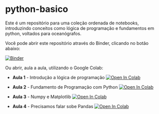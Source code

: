 # python-basico
Este é um repositório para uma coleção ordenada de notebooks, introduzindo conceitos como lógica de programação e fundamentos em python, voltados para oceanógrafos.

Você pode abrir este repositório através do Binder, clicando no botão abaixo:

[![Binder](https://mybinder.org/badge_logo.svg)](https://mybinder.org/v2/gh/nilodna/python-basico/feature_iojr-shortcourse)

Ou abrir, aula a aula, utilizando o Google Colab:

* **Aula 1** - Introdução a lógica de programação [![Open In Colab](https://colab.research.google.com/assets/colab-badge.svg)](https://colab.research.google.com/github/nilodna/python-basico/blob/feature_iojr-shortcourse/material_acompanhamento/lecture01.ipynb)

* **Aula 2** - Fundamento de Programação com Python [![Open In Colab](https://colab.research.google.com/assets/colab-badge.svg)](https://colab.research.google.com/github/nilodna/python-basico/blob/feature_iojr-shortcourse/material_acompanhamento/lecture02.ipynb)

* **Aula 3** - Numpy e Matplotlib [![Open In Colab](https://colab.research.google.com/assets/colab-badge.svg)](https://colab.research.google.com/github/nilodna/python-basico/blob/feature_iojr-shortcourse/material_acompanhamento/lecture03.ipynb)

* **Aula 4** - Precisamos falar sobe Pandas [![Open In Colab](https://colab.research.google.com/assets/colab-badge.svg)](https://colab.research.google.com/github/nilodna/python-basico/blob/feature_iojr-shortcourse/material_acompanhamento/lecture04.ipynb)
